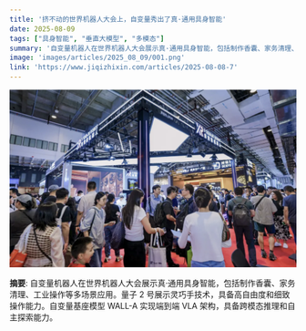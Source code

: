 ```yaml
---
title: '挤不动的世界机器人大会上，自变量秀出了真·通用具身智能'
date: 2025-08-09
tags: ["具身智能", "垂直大模型", "多模态"]
summary: '自变量机器人在世界机器人大会展示真·通用具身智能，包括制作香囊、家务清理、工业操作等多场景应用。量子 2 号展示灵巧手技术，具备高自由度和细致操作能力。自变量基座模型 WALL-A 实现端到端 VLA 架构，具备跨模态推理和自主探索能力。'
image: 'images/articles/2025_08_09/001.png'
link: 'https://www.jiqizhixin.com/articles/2025-08-08-7'
---
```

![挤不动的世界机器人大会上，自变量秀出了真·通用具身智能](images/articles/2025_08_09/001.png)

**摘要**: 自变量机器人在世界机器人大会展示真·通用具身智能，包括制作香囊、家务清理、工业操作等多场景应用。量子 2 号展示灵巧手技术，具备高自由度和细致操作能力。自变量基座模型 WALL-A 实现端到端 VLA 架构，具备跨模态推理和自主探索能力。
